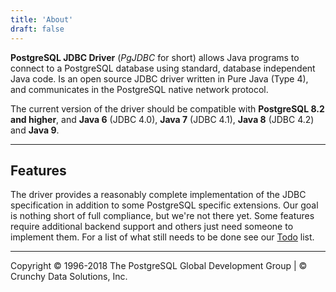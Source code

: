 ```yaml
---
title: 'About'
draft: false
---
```


**PostgreSQL JDBC Driver** (*PgJDBC* for short) allows Java programs to
connect to a PostgreSQL database using standard, database independent
Java code. Is an open source JDBC driver written in Pure Java (Type 4),
and communicates in the PostgreSQL native network protocol.

 The current version of the driver should be compatible with
**PostgreSQL 8.2 and higher**, and **Java 6** (JDBC 4.0), **Java 7**
(JDBC 4.1), **Java 8** (JDBC 4.2) and **Java 9**.

* * * * *

## Features

The driver provides a reasonably complete implementation of the JDBC
specification in addition to some PostgreSQL specific extensions. Our
goal is nothing short of full compliance, but we're not there yet. Some
features require additional backend support and others just need someone
to implement them. For a list of what still needs to be done see our
[Todo](../development/todo) list.

* * * * *

Copyright © 1996-2018 The PostgreSQL Global Development Group | © Crunchy Data Solutions, Inc.

